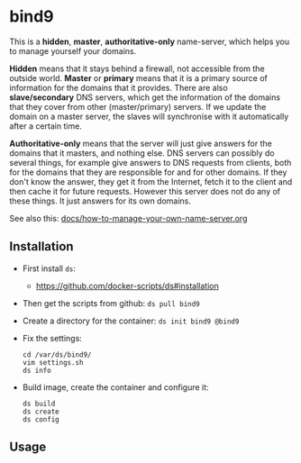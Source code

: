 bind9
=====

This is a **hidden**, **master**, **authoritative-only** name-server, which helps you to manage yourself your domains.

**Hidden** means that it stays behind a firewall, not accessible from the outside world. **Master** or **primary** means that it is a primary source of information for the domains that it provides. There are also **slave/secondary** DNS servers, which get the information of the domains that they cover from other (master/primary) servers. If we update the domain on a master server, the slaves will synchronise with it automatically after a certain time.

**Authoritative-only** means that the server will just give answers for the domains that it masters, and nothing else. DNS servers can possibly do several things, for example give answers to DNS requests from clients, both for the domains that they are responsible for and for other domains. If they don't know the answer, they get it from the Internet, fetch it to the client and then cache it for future requests. However this server does not do any of these things. It just answers for its own domains.

See also this: [docs/how-to-manage-your-own-name-server.org](https://github.com/dashohoxha/bind9/blob/master/docs/how-to-manage-your-own-name-server.org)


## Installation

  - First install `ds`:
     + https://github.com/docker-scripts/ds#installation

  - Then get the scripts from github: `ds pull bind9`

  - Create a directory for the container: `ds init bind9 @bind9`

  - Fix the settings:
    ```
    cd /var/ds/bind9/
    vim settings.sh
    ds info
    ```

  - Build image, create the container and configure it:
    ```
    ds build
    ds create
    ds config
    ```

## Usage
